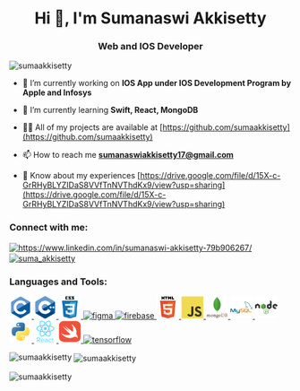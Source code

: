 <h1 align="center">Hi 👋, I'm Sumanaswi Akkisetty</h1>
<h3 align="center">Web and IOS Developer</h3>

<p align="left"> <img src="https://komarev.com/ghpvc/?username=sumaakkisetty&label=Profile%20views&color=0e75b6&style=flat" alt="sumaakkisetty" /> </p>

- 🔭 I’m currently working on **IOS App under IOS Development Program by Apple and Infosys**

- 🌱 I’m currently learning **Swift, React, MongoDB**

- 👨‍💻 All of my projects are available at [https://github.com/sumaakkisetty](https://github.com/sumaakkisetty)

- 📫 How to reach me **sumanaswiakkisetty17@gmail.com**

- 📄 Know about my experiences [https://drive.google.com/file/d/15X-c-GrRHyBLYZIDaS8VVfTnNVThdKx9/view?usp=sharing](https://drive.google.com/file/d/15X-c-GrRHyBLYZIDaS8VVfTnNVThdKx9/view?usp=sharing)

<h3 align="left">Connect with me:</h3>
<p align="left">
<a href="https://linkedin.com/in/https://www.linkedin.com/in/sumanaswi-akkisetty-79b906267/" target="blank"><img align="center" src="https://raw.githubusercontent.com/rahuldkjain/github-profile-readme-generator/master/src/images/icons/Social/linked-in-alt.svg" alt="https://www.linkedin.com/in/sumanaswi-akkisetty-79b906267/" height="30" width="40" /></a>
<a href="https://www.leetcode.com/suma_akkisetty" target="blank"><img align="center" src="https://raw.githubusercontent.com/rahuldkjain/github-profile-readme-generator/master/src/images/icons/Social/leet-code.svg" alt="suma_akkisetty" height="30" width="40" /></a>
</p>

<h3 align="left">Languages and Tools:</h3>
<p align="left"> <a href="https://www.cprogramming.com/" target="_blank" rel="noreferrer"> <img src="https://raw.githubusercontent.com/devicons/devicon/master/icons/c/c-original.svg" alt="c" width="40" height="40"/> </a> <a href="https://www.w3schools.com/cpp/" target="_blank" rel="noreferrer"> <img src="https://raw.githubusercontent.com/devicons/devicon/master/icons/cplusplus/cplusplus-original.svg" alt="cplusplus" width="40" height="40"/> </a> <a href="https://www.w3schools.com/css/" target="_blank" rel="noreferrer"> <img src="https://raw.githubusercontent.com/devicons/devicon/master/icons/css3/css3-original-wordmark.svg" alt="css3" width="40" height="40"/> </a> <a href="https://www.figma.com/" target="_blank" rel="noreferrer"> <img src="https://www.vectorlogo.zone/logos/figma/figma-icon.svg" alt="figma" width="40" height="40"/> </a> <a href="https://firebase.google.com/" target="_blank" rel="noreferrer"> <img src="https://www.vectorlogo.zone/logos/firebase/firebase-icon.svg" alt="firebase" width="40" height="40"/> </a> <a href="https://www.w3.org/html/" target="_blank" rel="noreferrer"> <img src="https://raw.githubusercontent.com/devicons/devicon/master/icons/html5/html5-original-wordmark.svg" alt="html5" width="40" height="40"/> </a> <a href="https://developer.mozilla.org/en-US/docs/Web/JavaScript" target="_blank" rel="noreferrer"> <img src="https://raw.githubusercontent.com/devicons/devicon/master/icons/javascript/javascript-original.svg" alt="javascript" width="40" height="40"/> </a> <a href="https://www.mongodb.com/" target="_blank" rel="noreferrer"> <img src="https://raw.githubusercontent.com/devicons/devicon/master/icons/mongodb/mongodb-original-wordmark.svg" alt="mongodb" width="40" height="40"/> </a> <a href="https://www.mysql.com/" target="_blank" rel="noreferrer"> <img src="https://raw.githubusercontent.com/devicons/devicon/master/icons/mysql/mysql-original-wordmark.svg" alt="mysql" width="40" height="40"/> </a> <a href="https://nodejs.org" target="_blank" rel="noreferrer"> <img src="https://raw.githubusercontent.com/devicons/devicon/master/icons/nodejs/nodejs-original-wordmark.svg" alt="nodejs" width="40" height="40"/> </a> <a href="https://www.python.org" target="_blank" rel="noreferrer"> <img src="https://raw.githubusercontent.com/devicons/devicon/master/icons/python/python-original.svg" alt="python" width="40" height="40"/> </a> <a href="https://reactjs.org/" target="_blank" rel="noreferrer"> <img src="https://raw.githubusercontent.com/devicons/devicon/master/icons/react/react-original-wordmark.svg" alt="react" width="40" height="40"/> </a> <a href="https://developer.apple.com/swift/" target="_blank" rel="noreferrer"> <img src="https://raw.githubusercontent.com/devicons/devicon/master/icons/swift/swift-original.svg" alt="swift" width="40" height="40"/> </a> <a href="https://www.tensorflow.org" target="_blank" rel="noreferrer"> <img src="https://www.vectorlogo.zone/logos/tensorflow/tensorflow-icon.svg" alt="tensorflow" width="40" height="40"/> </a> </p>

<p><img align="left" src="https://github-readme-stats.vercel.app/api/top-langs?username=sumaakkisetty&show_icons=true&locale=en&layout=compact" alt="sumaakkisetty" /></p>

<p>&nbsp;<img align="center" src="https://github-readme-stats.vercel.app/api?username=sumaakkisetty&show_icons=true&locale=en" alt="sumaakkisetty" /></p>

<p><img align="center" src="https://github-readme-streak-stats.herokuapp.com/?user=sumaakkisetty&" alt="sumaakkisetty" /></p>
